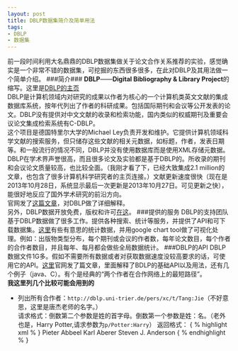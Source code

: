 ```yaml
---
layout: post
title: DBLP数据集简介及简单用法
tags:
- DBLP
- 数据集
---
```

前一段时间利用大名鼎鼎的DBLP数据集做关于论文合作关系推荐的实验，感觉确实是一个非常不错的数据集，可挖掘的东西很多很多，在此对DBLP及其用法做一个简单介绍。
###简介###
**DBLP**——**Digital Bibliography & Library Project**的缩写。这里是[DBLP的主页](http://www.informatik.uni-trier.de/~ley/db/)   
DBLP是计算机领域内对研究的成果以作者为核心的一个计算机类英文文献的集成数据库系统，按年代列出了作者的科研成果。包括国际期刊和会议等公开发表的论文。DBLP没有提供对中文文献的收录和检索功能，国内类似的权威期刊及重要会议论文集成检索系统有C-DBLP。   
这个项目是德国特里尔大学的Michael Ley负责开发和维护。它提供计算机领域科学文献的搜索服务，但只储存这些文献的相关元数据，如标题，作者，发表日期等。和一般流行的情况不同，DBLP并没有使用数据库而是使用XML存储元数据。   
DBLP在学术界声誉很高，而且很多论文及实验都是基于DBLP的。所收录的期刊和会议论文质量较高，也比较全面。（我刚才看了下，已经大致集成2.1 million的文章，也包含了很多计算机科学研究者的主页连接。）文献更新速度很快（现在是2013年10月28日，系统显示最后一次更新是2013年10月27日。可见更新之快），能很好地反应了国外学术研究的前沿方向。   
官网发了[这篇文章](http://dblp.uni-trier.de/xml/docu/dblpxml.pdf)，对DBLP做了详细解释。   
另外，DBLP数据开放免费，版权和许可[在这](http://www.informatik.uni-trier.de/~ley/db/copyright.html)。 
###提供的服务 
DBLP的支持团队基于DBLP数据做了很多工作。提供各种搜索、统计等服务，并提供了API和可下载数据集。[这里](http://dblps.uni-trier.de/~mwagner/statistics/)有些有意思的统计数据，并用google chart tool做了可视化处理。例如：出版物类型分布，每个期刊或会议的作者数，每年论文数目，每个作者的合作者数目，并且每年、每月都会做些全局数据统计。
###DBLP的API 
DBLP数据文件1G多。假如不需要所有数据或者对获取数据速度没较高要求的话，可使用它的API。[这里](http://dblp.uni-trier.de/xml/docu/dblpxmlreq.pdf)官网发了篇文章，里面解释了BDLP的基础API以及用法，还有几个例子（java、C）。有个是经典的“两个作者在合作网络上的最短路径”。   
**我这里列几个比较可能会用到的**   

- 列出所有合作者：`http://dblp.uni-trier.de/pers/xc/t/Tang:Jie`（不好意思，这里是唐杰老师的名字。）    
请求格式：倒数第二个参数是姓的首字母。倒数第一个参数是姓：名。（老外也是，Harry Potter,请求参数为`p/Potter:Harry`）
返回格式：
	{ % highlight xml % }
	<coauthors author="Jie Tang" urlpt="t/Tang:Jie">
		<author urlpt="a/Abbeel:Pieter" count="4">Pieter Abbeel</author>
		<author urlpt="a/Aberer:Karl" count="1">Karl Aberer</author>
		<author urlpt="a/Anderson:Steven_J=" count="1">Steven J. Anderson</author>
	{ % endhighlight % }
